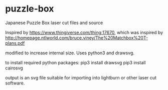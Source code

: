 # puzzle-box
Japanese Puzzle Box laser cut files and source

Inspired by https://www.thingiverse.com/thing:17670, which was inspired by http://homepage.ntlworld.com/bruce.viney/The%20Matchbox%20T-plans.pdf

modified to increase internal size. Uses python3 and drawsvg.

to install required python packages:
pip3 install drawsvg
pip3 install cairosvg

output is an svg file suitable for importing into lightburn or other laser cut software.
